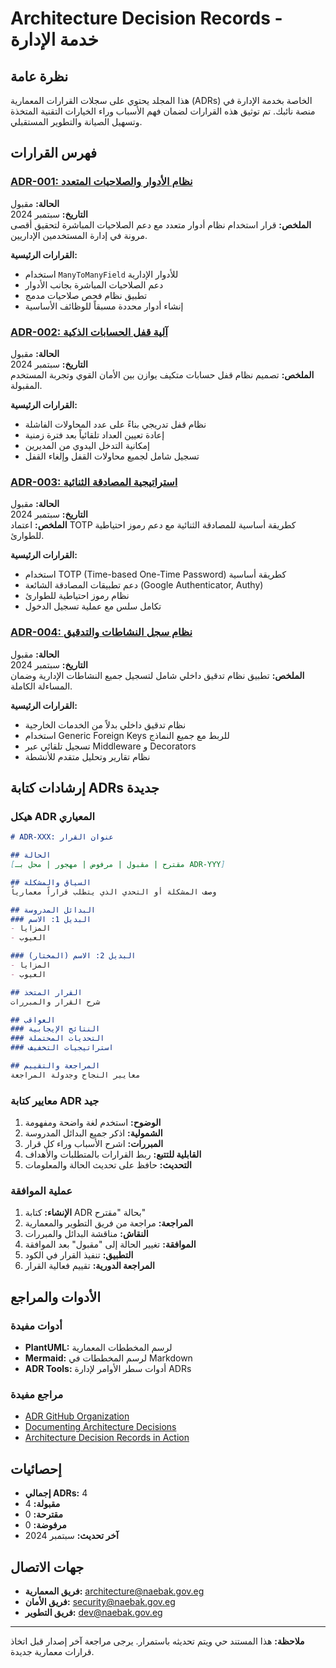 # Architecture Decision Records - خدمة الإدارة

## نظرة عامة

هذا المجلد يحتوي على سجلات القرارات المعمارية (ADRs) الخاصة بخدمة الإدارة في منصة نائبك. تم توثيق هذه القرارات لضمان فهم الأسباب وراء الخيارات التقنية المتخذة وتسهيل الصيانة والتطوير المستقبلي.

## فهرس القرارات

### [ADR-001: نظام الأدوار والصلاحيات المتعدد](./001-multi-role-permission-system.md)
**الحالة:** مقبول  
**التاريخ:** سبتمبر 2024  
**الملخص:** قرار استخدام نظام أدوار متعدد مع دعم الصلاحيات المباشرة لتحقيق أقصى مرونة في إدارة المستخدمين الإداريين.

**القرارات الرئيسية:**
- استخدام `ManyToManyField` للأدوار الإدارية
- دعم الصلاحيات المباشرة بجانب الأدوار
- تطبيق نظام فحص صلاحيات مدمج
- إنشاء أدوار محددة مسبقاً للوظائف الأساسية

### [ADR-002: آلية قفل الحسابات الذكية](./002-account-lockout-mechanism.md)
**الحالة:** مقبول  
**التاريخ:** سبتمبر 2024  
**الملخص:** تصميم نظام قفل حسابات متكيف يوازن بين الأمان القوي وتجربة المستخدم المقبولة.

**القرارات الرئيسية:**
- نظام قفل تدريجي بناءً على عدد المحاولات الفاشلة
- إعادة تعيين العداد تلقائياً بعد فترة زمنية
- إمكانية التدخل اليدوي من المديرين
- تسجيل شامل لجميع محاولات القفل وإلغاء القفل

### [ADR-003: استراتيجية المصادقة الثنائية](./003-two-factor-authentication.md)
**الحالة:** مقبول  
**التاريخ:** سبتمبر 2024  
**الملخص:** اعتماد TOTP كطريقة أساسية للمصادقة الثنائية مع دعم رموز احتياطية للطوارئ.

**القرارات الرئيسية:**
- استخدام TOTP (Time-based One-Time Password) كطريقة أساسية
- دعم تطبيقات المصادقة الشائعة (Google Authenticator, Authy)
- نظام رموز احتياطية للطوارئ
- تكامل سلس مع عملية تسجيل الدخول

### [ADR-004: نظام سجل النشاطات والتدقيق](./004-audit-trail-system.md)
**الحالة:** مقبول  
**التاريخ:** سبتمبر 2024  
**الملخص:** تطبيق نظام تدقيق داخلي شامل لتسجيل جميع النشاطات الإدارية وضمان المساءلة الكاملة.

**القرارات الرئيسية:**
- نظام تدقيق داخلي بدلاً من الخدمات الخارجية
- استخدام Generic Foreign Keys للربط مع جميع النماذج
- تسجيل تلقائي عبر Middleware و Decorators
- نظام تقارير وتحليل متقدم للأنشطة

## إرشادات كتابة ADRs جديدة

### هيكل ADR المعياري

```markdown
# ADR-XXX: عنوان القرار

## الحالة
[مقترح | مقبول | مرفوض | مهجور | محل بـ ADR-YYY]

## السياق والمشكلة
وصف المشكلة أو التحدي الذي يتطلب قراراً معمارياً

## البدائل المدروسة
### البديل 1: الاسم
- المزايا
- العيوب

### البديل 2: الاسم (المختار)
- المزايا  
- العيوب

## القرار المتخذ
شرح القرار والمبررات

## العواقب
### النتائج الإيجابية
### التحديات المحتملة
### استراتيجيات التخفيف

## المراجعة والتقييم
معايير النجاح وجدولة المراجعة
```

### معايير كتابة ADR جيد

1. **الوضوح:** استخدم لغة واضحة ومفهومة
2. **الشمولية:** اذكر جميع البدائل المدروسة
3. **المبررات:** اشرح الأسباب وراء كل قرار
4. **القابلية للتتبع:** ربط القرارات بالمتطلبات والأهداف
5. **التحديث:** حافظ على تحديث الحالة والمعلومات

### عملية الموافقة

1. **الإنشاء:** كتابة ADR بحالة "مقترح"
2. **المراجعة:** مراجعة من فريق التطوير والمعمارية
3. **النقاش:** مناقشة البدائل والمبررات
4. **الموافقة:** تغيير الحالة إلى "مقبول" بعد الموافقة
5. **التطبيق:** تنفيذ القرار في الكود
6. **المراجعة الدورية:** تقييم فعالية القرار

## الأدوات والمراجع

### أدوات مفيدة
- **PlantUML:** لرسم المخططات المعمارية
- **Mermaid:** لرسم المخططات في Markdown
- **ADR Tools:** أدوات سطر الأوامر لإدارة ADRs

### مراجع مفيدة
- [ADR GitHub Organization](https://adr.github.io/)
- [Documenting Architecture Decisions](https://cognitect.com/blog/2011/11/15/documenting-architecture-decisions)
- [Architecture Decision Records in Action](https://www.thoughtworks.com/radar/techniques/lightweight-architecture-decision-records)

## إحصائيات

- **إجمالي ADRs:** 4
- **مقبولة:** 4
- **مقترحة:** 0
- **مرفوضة:** 0
- **آخر تحديث:** سبتمبر 2024

## جهات الاتصال

- **فريق المعمارية:** architecture@naebak.gov.eg
- **فريق الأمان:** security@naebak.gov.eg
- **فريق التطوير:** dev@naebak.gov.eg

---

**ملاحظة:** هذا المستند حي ويتم تحديثه باستمرار. يرجى مراجعة آخر إصدار قبل اتخاذ قرارات معمارية جديدة.
